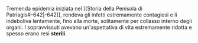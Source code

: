 Tremenda epidemia iniziata nel [[Storia della Penisola di Patriagis#-642|-642]], rendeva gli infetti estremamente contagiosi e li indeboliva lentamente, fino alla morte, solitamente per collasso interno degli organi. 
I sopravvissuti avevano un'aspettativa di vita estremamente ridotta e spesso erano resi **sterili**.
